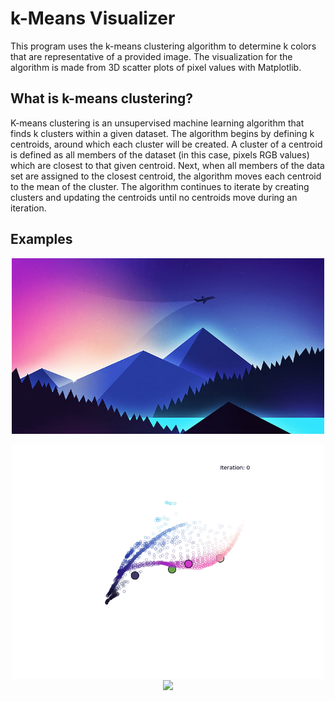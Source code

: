 # k-Means Visualizer
This program uses the k-means clustering algorithm to determine k colors that are representative of a provided image. The visualization for the algorithm is made from 3D scatter plots of pixel values with Matplotlib.

## What is k-means clustering?
K-means clustering is an unsupervised machine learning algorithm that finds k clusters within a given dataset. The algorithm begins by defining k centroids, around which each cluster will be created. A cluster of a centroid is defined as all members of the dataset (in this case, pixels RGB values) which are closest to that given centroid. Next, when all members of the data set are assigned to the closest centroid, the algorithm moves each centroid to the mean of the cluster. The algorithm continues to iterate by creating clusters and updating the centroids until no centroids move during an iteration.

## Examples
<p align="center">
  <img width="500" align="center" src="images/minimalist_landscape1.jpg">
  <br></br>
  <img width="500" align="center" src="examples/iterate_animation.gif">
  <img width="500" align="center" src="examples/rotate_animation.gif">
</p>
